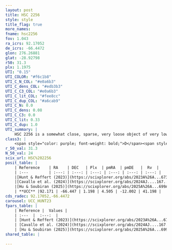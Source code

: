 ```yaml
---
layout: post
title: HSC 2256
style: style
title_flag: true
more_names: 
fname: hsc2256
fov: 1.043
ra_icrs: 92.17052
de_icrs: -66.4472
glon: 276.26881
glat: -28.92798
r50: 31.3
plx: 1.1975
UTI: "0.15"
UTI_COLOR: "#f6c1b8"
UTI_C_N_COL: "#e0a6b3"
UTI_C_dens_COL: "#edb3b3"
UTI_C_C3_COL: "#e0a6b3"
UTI_C_lit_COL: "#fee8cc"
UTI_C_dup_COL: "#a6cab9"
UTI_C_N: 0.0
UTI_C_dens: 0.08
UTI_C_C3: 0.0
UTI_C_lit: 0.33
UTI_C_dup: 1.0
UTI_summary: |
    HSC 2256 is a somewhat close, sparse, very loose object of very low C3 quality. It was recently reported in the literature.<br><br><span style="color: #99180f; font-weight: bold;">Warning: </span>contains less than 25 stars with <i>P>0.5</i> estimated.
class3: |
    <span style="color: purple; font-weight: bold;">D</span><span style="color: purple; font-weight: bold;">D</span>
r_50_val: 31.3
N_50_val: 24
scix_url: HSC%202256
posit_table: |
    | Reference    | RA    | DEC   | Plx  | pmRA  | pmDE   |  Rv  |
    | :---         | :---: | :---: | :---: | :---: | :---: | :---: |
    |[Hunt & Reffert (2023)](https://scixplorer.org/abs/2023A%26A...673A.114H) | 92.267 | -67.547 | 1.141 | 4.713 | -12.9 | 32.688 |
    |[Cavallo et al. (2024)](https://scixplorer.org/abs/2024AJ....167...12C) | 92.201 | -66.995 | 1.182 | -- | -- | -- |
    |[Hu & Soubiran (2025)](https://scixplorer.org/abs/2025A%26A...699A.246H) | 92.201 | -66.995 | -- | -- | -- | -- |
    | **UCC** |92.171 | -66.447 | 1.198 | 4.505 | -12.002 | 41.198 | 
cds_radec: 92.17052,-66.4472
carousel: UCC_HUNT23
fpars_table: |
    | Reference |  Values |
    | :---  |  :---:  |
    | [Hunt & Reffert (2023)](https://scixplorer.org/abs/2023A%26A...673A.114H) | `AV50=0.132, diffAV50=0.949, MOD50=9.562, logAge50=9.624` |
    | [Cavallo et al. (2024)](https://scixplorer.org/abs/2024AJ....167...12C) | `AV50=0.31, dMod50=9.57, logAge50=9.43, [Fe/H]50=0.12` |
    | [Hu & Soubiran (2025)](https://scixplorer.org/abs/2025A%26A...699A.246H) | `MA22=-0.14, MA23f=-0.17, MZ23=-0.12, MK24=-0.11, MF24=-0.16` |
shared_table: |
    
---
```

